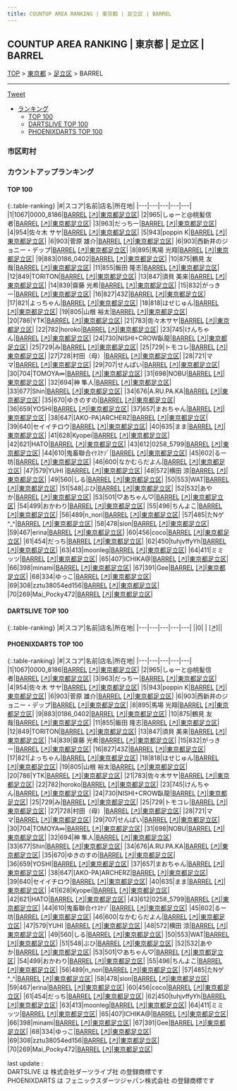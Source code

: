 ```yaml
---
title: COUNTUP AREA RANKING | 東京都 | 足立区 | BARREL
---
```

## COUNTUP AREA RANKING | 東京都 | 足立区 | BARREL

[TOP](/darts/rank/) > [東京都](/darts/rank/東京都/) > [足立区](/darts/rank/東京都/足立区/) > BARREL

___

<a href="https://twitter.com/share?ref_src=twsrc%5Etfw" data-text="COUNTUP AREA RANKING | 東京都足立区BARREL" class="twitter-share-button" data-hashtags="DARTSLIVE,PHOENIXDARTS,darts,ダーツ" data-show-count="false">Tweet</a>

* [ランキング](#カウントアップランキング)
    * [TOP 100](#top-100)
    * [DARTSLIVE TOP 100](#dartslive-top-100)
    * [PHOENIXDARTS TOP 100](#phoenixdarts-top-100)

### 市区町村

<ul>

</ul>

### カウントアップランキング

#### TOP 100



{:.table-ranking}
|#|スコア|名前|店名|所在地|
|---|---|---|---|---|
|1|1067|<span class="rank-name-pd">0000_8186</span>|<a href="/darts/rank/shops/47220.html">BARREL</a> <a href="https://vs.phoenixdarts.com/jp/shop/shopDetailInfo/s_47220?s_seq=47220">[↗]</a>|<a href="/darts/rank/東京都/足立区">東京都足立区</a>|
|2|965|<span class="rank-name-pd">しゅーと@桃髪信者</span>|<a href="/darts/rank/shops/47220.html">BARREL</a> <a href="https://vs.phoenixdarts.com/jp/shop/shopDetailInfo/s_47220?s_seq=47220">[↗]</a>|<a href="/darts/rank/東京都/足立区">東京都足立区</a>|
|3|963|<span class="rank-name-pd">だっちー</span>|<a href="/darts/rank/shops/47220.html">BARREL</a> <a href="https://vs.phoenixdarts.com/jp/shop/shopDetailInfo/s_47220?s_seq=47220">[↗]</a>|<a href="/darts/rank/東京都/足立区">東京都足立区</a>|
|4|954|<span class="rank-name-pd"><span class="pro-icon-pd"></span>佐々木 サヤ</span>|<a href="/darts/rank/shops/47220.html">BARREL</a> <a href="https://vs.phoenixdarts.com/jp/shop/shopDetailInfo/s_47220?s_seq=47220">[↗]</a>|<a href="/darts/rank/東京都/足立区">東京都足立区</a>|
|5|943|<span class="rank-name-pd">poppin K</span>|<a href="/darts/rank/shops/47220.html">BARREL</a> <a href="https://vs.phoenixdarts.com/jp/shop/shopDetailInfo/s_47220?s_seq=47220">[↗]</a>|<a href="/darts/rank/東京都/足立区">東京都足立区</a>|
|6|903|<span class="rank-name-pd"><span class="pro-icon-pd"></span>菅原 雄介</span>|<a href="/darts/rank/shops/47220.html">BARREL</a> <a href="https://vs.phoenixdarts.com/jp/shop/shopDetailInfo/s_47220?s_seq=47220">[↗]</a>|<a href="/darts/rank/東京都/足立区">東京都足立区</a>|
|6|903|<span class="rank-name-pd">西新井のジョニー・デップ</span>|<a href="/darts/rank/shops/47220.html">BARREL</a> <a href="https://vs.phoenixdarts.com/jp/shop/shopDetailInfo/s_47220?s_seq=47220">[↗]</a>|<a href="/darts/rank/東京都/足立区">東京都足立区</a>|
|8|895|<span class="rank-name-pd">馬場 光翔</span>|<a href="/darts/rank/shops/47220.html">BARREL</a> <a href="https://vs.phoenixdarts.com/jp/shop/shopDetailInfo/s_47220?s_seq=47220">[↗]</a>|<a href="/darts/rank/東京都/足立区">東京都足立区</a>|
|9|883|<span class="rank-name-pd">0186_0402</span>|<a href="/darts/rank/shops/47220.html">BARREL</a> <a href="https://vs.phoenixdarts.com/jp/shop/shopDetailInfo/s_47220?s_seq=47220">[↗]</a>|<a href="/darts/rank/東京都/足立区">東京都足立区</a>|
|10|875|<span class="rank-name-pd"><span class="pro-icon-pd"></span>鶴見 友哉</span>|<a href="/darts/rank/shops/47220.html">BARREL</a> <a href="https://vs.phoenixdarts.com/jp/shop/shopDetailInfo/s_47220?s_seq=47220">[↗]</a>|<a href="/darts/rank/東京都/足立区">東京都足立区</a>|
|11|855|<span class="rank-name-pd"><span class="pro-icon-pd"></span>飯田 隆志</span>|<a href="/darts/rank/shops/47220.html">BARREL</a> <a href="https://vs.phoenixdarts.com/jp/shop/shopDetailInfo/s_47220?s_seq=47220">[↗]</a>|<a href="/darts/rank/東京都/足立区">東京都足立区</a>|
|12|849|<span class="rank-name-pd">TORITON</span>|<a href="/darts/rank/shops/47220.html">BARREL</a> <a href="https://vs.phoenixdarts.com/jp/shop/shopDetailInfo/s_47220?s_seq=47220">[↗]</a>|<a href="/darts/rank/東京都/足立区">東京都足立区</a>|
|13|847|<span class="rank-name-pd"><span class="pro-icon-pd"></span>須貝 美来</span>|<a href="/darts/rank/shops/47220.html">BARREL</a> <a href="https://vs.phoenixdarts.com/jp/shop/shopDetailInfo/s_47220?s_seq=47220">[↗]</a>|<a href="/darts/rank/東京都/足立区">東京都足立区</a>|
|14|839|<span class="rank-name-pd"><span class="pro-icon-pd"></span>齋藤 光希</span>|<a href="/darts/rank/shops/47220.html">BARREL</a> <a href="https://vs.phoenixdarts.com/jp/shop/shopDetailInfo/s_47220?s_seq=47220">[↗]</a>|<a href="/darts/rank/東京都/足立区">東京都足立区</a>|
|15|832|<span class="rank-name-pd">がっきー</span>|<a href="/darts/rank/shops/47220.html">BARREL</a> <a href="https://vs.phoenixdarts.com/jp/shop/shopDetailInfo/s_47220?s_seq=47220">[↗]</a>|<a href="/darts/rank/東京都/足立区">東京都足立区</a>|
|16|827|<span class="rank-name-pd">43Z</span>|<a href="/darts/rank/shops/47220.html">BARREL</a> <a href="https://vs.phoenixdarts.com/jp/shop/shopDetailInfo/s_47220?s_seq=47220">[↗]</a>|<a href="/darts/rank/東京都/足立区">東京都足立区</a>|
|17|821|<span class="rank-name-pd">よっちゃん</span>|<a href="/darts/rank/shops/47220.html">BARREL</a> <a href="https://vs.phoenixdarts.com/jp/shop/shopDetailInfo/s_47220?s_seq=47220">[↗]</a>|<a href="/darts/rank/東京都/足立区">東京都足立区</a>|
|18|818|<span class="rank-name-pd">はせじゅん</span>|<a href="/darts/rank/shops/47220.html">BARREL</a> <a href="https://vs.phoenixdarts.com/jp/shop/shopDetailInfo/s_47220?s_seq=47220">[↗]</a>|<a href="/darts/rank/東京都/足立区">東京都足立区</a>|
|19|805|<span class="rank-name-pd"><span class="pro-icon-pd"></span>山根 裕太</span>|<a href="/darts/rank/shops/47220.html">BARREL</a> <a href="https://vs.phoenixdarts.com/jp/shop/shopDetailInfo/s_47220?s_seq=47220">[↗]</a>|<a href="/darts/rank/東京都/足立区">東京都足立区</a>|
|20|786|<span class="rank-name-pd">YTK</span>|<a href="/darts/rank/shops/47220.html">BARREL</a> <a href="https://vs.phoenixdarts.com/jp/shop/shopDetailInfo/s_47220?s_seq=47220">[↗]</a>|<a href="/darts/rank/東京都/足立区">東京都足立区</a>|
|21|783|<span class="rank-name-pd">佐々木サヤ</span>|<a href="/darts/rank/shops/47220.html">BARREL</a> <a href="https://vs.phoenixdarts.com/jp/shop/shopDetailInfo/s_47220?s_seq=47220">[↗]</a>|<a href="/darts/rank/東京都/足立区">東京都足立区</a>|
|22|782|<span class="rank-name-pd">horoko</span>|<a href="/darts/rank/shops/47220.html">BARREL</a> <a href="https://vs.phoenixdarts.com/jp/shop/shopDetailInfo/s_47220?s_seq=47220">[↗]</a>|<a href="/darts/rank/東京都/足立区">東京都足立区</a>|
|23|745|<span class="rank-name-pd">けんちゃん</span>|<a href="/darts/rank/shops/47220.html">BARREL</a> <a href="https://vs.phoenixdarts.com/jp/shop/shopDetailInfo/s_47220?s_seq=47220">[↗]</a>|<a href="/darts/rank/東京都/足立区">東京都足立区</a>|
|24|730|<span class="rank-name-pd">NISHI+CROW臥龍</span>|<a href="/darts/rank/shops/47220.html">BARREL</a> <a href="https://vs.phoenixdarts.com/jp/shop/shopDetailInfo/s_47220?s_seq=47220">[↗]</a>|<a href="/darts/rank/東京都/足立区">東京都足立区</a>|
|25|729|<span class="rank-name-pd">み</span>|<a href="/darts/rank/shops/47220.html">BARREL</a> <a href="https://vs.phoenixdarts.com/jp/shop/shopDetailInfo/s_47220?s_seq=47220">[↗]</a>|<a href="/darts/rank/東京都/足立区">東京都足立区</a>|
|25|729|<span class="rank-name-pd">トモコレ</span>|<a href="/darts/rank/shops/47220.html">BARREL</a> <a href="https://vs.phoenixdarts.com/jp/shop/shopDetailInfo/s_47220?s_seq=47220">[↗]</a>|<a href="/darts/rank/東京都/足立区">東京都足立区</a>|
|27|728|<span class="rank-name-pd">村田（母）</span>|<a href="/darts/rank/shops/47220.html">BARREL</a> <a href="https://vs.phoenixdarts.com/jp/shop/shopDetailInfo/s_47220?s_seq=47220">[↗]</a>|<a href="/darts/rank/東京都/足立区">東京都足立区</a>|
|28|721|<span class="rank-name-pd">ママ</span>|<a href="/darts/rank/shops/47220.html">BARREL</a> <a href="https://vs.phoenixdarts.com/jp/shop/shopDetailInfo/s_47220?s_seq=47220">[↗]</a>|<a href="/darts/rank/東京都/足立区">東京都足立区</a>|
|29|707|<span class="rank-name-pd">せんぱい</span>|<a href="/darts/rank/shops/47220.html">BARREL</a> <a href="https://vs.phoenixdarts.com/jp/shop/shopDetailInfo/s_47220?s_seq=47220">[↗]</a>|<a href="/darts/rank/東京都/足立区">東京都足立区</a>|
|30|704|<span class="rank-name-pd">TOMOYA∞</span>|<a href="/darts/rank/shops/47220.html">BARREL</a> <a href="https://vs.phoenixdarts.com/jp/shop/shopDetailInfo/s_47220?s_seq=47220">[↗]</a>|<a href="/darts/rank/東京都/足立区">東京都足立区</a>|
|31|698|<span class="rank-name-pd">NOBU</span>|<a href="/darts/rank/shops/47220.html">BARREL</a> <a href="https://vs.phoenixdarts.com/jp/shop/shopDetailInfo/s_47220?s_seq=47220">[↗]</a>|<a href="/darts/rank/東京都/足立区">東京都足立区</a>|
|32|694|<span class="rank-name-pd">神 隼人</span>|<a href="/darts/rank/shops/47220.html">BARREL</a> <a href="https://vs.phoenixdarts.com/jp/shop/shopDetailInfo/s_47220?s_seq=47220">[↗]</a>|<a href="/darts/rank/東京都/足立区">東京都足立区</a>|
|33|677|<span class="rank-name-pd">Shin</span>|<a href="/darts/rank/shops/47220.html">BARREL</a> <a href="https://vs.phoenixdarts.com/jp/shop/shopDetailInfo/s_47220?s_seq=47220">[↗]</a>|<a href="/darts/rank/東京都/足立区">東京都足立区</a>|
|34|676|<span class="rank-name-pd">A.RU.PA.KA</span>|<a href="/darts/rank/shops/47220.html">BARREL</a> <a href="https://vs.phoenixdarts.com/jp/shop/shopDetailInfo/s_47220?s_seq=47220">[↗]</a>|<a href="/darts/rank/東京都/足立区">東京都足立区</a>|
|35|670|<span class="rank-name-pd">ゆきのすの</span>|<a href="/darts/rank/shops/47220.html">BARREL</a> <a href="https://vs.phoenixdarts.com/jp/shop/shopDetailInfo/s_47220?s_seq=47220">[↗]</a>|<a href="/darts/rank/東京都/足立区">東京都足立区</a>|
|36|659|<span class="rank-name-pd">YOSHI</span>|<a href="/darts/rank/shops/47220.html">BARREL</a> <a href="https://vs.phoenixdarts.com/jp/shop/shopDetailInfo/s_47220?s_seq=47220">[↗]</a>|<a href="/darts/rank/東京都/足立区">東京都足立区</a>|
|37|657|<span class="rank-name-pd">まおちゃん</span>|<a href="/darts/rank/shops/47220.html">BARREL</a> <a href="https://vs.phoenixdarts.com/jp/shop/shopDetailInfo/s_47220?s_seq=47220">[↗]</a>|<a href="/darts/rank/東京都/足立区">東京都足立区</a>|
|38|647|<span class="rank-name-pd">[AKO-PA]ARCHERZ</span>|<a href="/darts/rank/shops/47220.html">BARREL</a> <a href="https://vs.phoenixdarts.com/jp/shop/shopDetailInfo/s_47220?s_seq=47220">[↗]</a>|<a href="/darts/rank/東京都/足立区">東京都足立区</a>|
|39|640|<span class="rank-name-pd">セイイチロウ</span>|<a href="/darts/rank/shops/47220.html">BARREL</a> <a href="https://vs.phoenixdarts.com/jp/shop/shopDetailInfo/s_47220?s_seq=47220">[↗]</a>|<a href="/darts/rank/東京都/足立区">東京都足立区</a>|
|40|635|<span class="rank-name-pd">まま</span>|<a href="/darts/rank/shops/47220.html">BARREL</a> <a href="https://vs.phoenixdarts.com/jp/shop/shopDetailInfo/s_47220?s_seq=47220">[↗]</a>|<a href="/darts/rank/東京都/足立区">東京都足立区</a>|
|41|628|<span class="rank-name-pd">Kyopei</span>|<a href="/darts/rank/shops/47220.html">BARREL</a> <a href="https://vs.phoenixdarts.com/jp/shop/shopDetailInfo/s_47220?s_seq=47220">[↗]</a>|<a href="/darts/rank/東京都/足立区">東京都足立区</a>|
|42|621|<span class="rank-name-pd">HATO</span>|<a href="/darts/rank/shops/47220.html">BARREL</a> <a href="https://vs.phoenixdarts.com/jp/shop/shopDetailInfo/s_47220?s_seq=47220">[↗]</a>|<a href="/darts/rank/東京都/足立区">東京都足立区</a>|
|43|612|<span class="rank-name-pd">0258_5799</span>|<a href="/darts/rank/shops/47220.html">BARREL</a> <a href="https://vs.phoenixdarts.com/jp/shop/shopDetailInfo/s_47220?s_seq=47220">[↗]</a>|<a href="/darts/rank/東京都/足立区">東京都足立区</a>|
|44|610|<span class="rank-name-pd">鬼畜聯合ｲｹｽｹｿﾞ</span>|<a href="/darts/rank/shops/47220.html">BARREL</a> <a href="https://vs.phoenixdarts.com/jp/shop/shopDetailInfo/s_47220?s_seq=47220">[↗]</a>|<a href="/darts/rank/東京都/足立区">東京都足立区</a>|
|45|602|<span class="rank-name-pd">るー坊</span>|<a href="/darts/rank/shops/47220.html">BARREL</a> <a href="https://vs.phoenixdarts.com/jp/shop/shopDetailInfo/s_47220?s_seq=47220">[↗]</a>|<a href="/darts/rank/東京都/足立区">東京都足立区</a>|
|46|600|<span class="rank-name-pd">なかむらだよん</span>|<a href="/darts/rank/shops/47220.html">BARREL</a> <a href="https://vs.phoenixdarts.com/jp/shop/shopDetailInfo/s_47220?s_seq=47220">[↗]</a>|<a href="/darts/rank/東京都/足立区">東京都足立区</a>|
|47|579|<span class="rank-name-pd">YUHI </span>|<a href="/darts/rank/shops/47220.html">BARREL</a> <a href="https://vs.phoenixdarts.com/jp/shop/shopDetailInfo/s_47220?s_seq=47220">[↗]</a>|<a href="/darts/rank/東京都/足立区">東京都足立区</a>|
|48|572|<span class="rank-name-pd"><span class="pro-icon-pd"></span>横田 涼</span>|<a href="/darts/rank/shops/47220.html">BARREL</a> <a href="https://vs.phoenixdarts.com/jp/shop/shopDetailInfo/s_47220?s_seq=47220">[↗]</a>|<a href="/darts/rank/東京都/足立区">東京都足立区</a>|
|49|560|<span class="rank-name-pd">しる</span>|<a href="/darts/rank/shops/47220.html">BARREL</a> <a href="https://vs.phoenixdarts.com/jp/shop/shopDetailInfo/s_47220?s_seq=47220">[↗]</a>|<a href="/darts/rank/東京都/足立区">東京都足立区</a>|
|50|553|<span class="rank-name-pd">WAT</span>|<a href="/darts/rank/shops/47220.html">BARREL</a> <a href="https://vs.phoenixdarts.com/jp/shop/shopDetailInfo/s_47220?s_seq=47220">[↗]</a>|<a href="/darts/rank/東京都/足立区">東京都足立区</a>|
|51|548|<span class="rank-name-pd">ぶひ</span>|<a href="/darts/rank/shops/47220.html">BARREL</a> <a href="https://vs.phoenixdarts.com/jp/shop/shopDetailInfo/s_47220?s_seq=47220">[↗]</a>|<a href="/darts/rank/東京都/足立区">東京都足立区</a>|
|52|532|<span class="rank-name-pd">あやか</span>|<a href="/darts/rank/shops/47220.html">BARREL</a> <a href="https://vs.phoenixdarts.com/jp/shop/shopDetailInfo/s_47220?s_seq=47220">[↗]</a>|<a href="/darts/rank/東京都/足立区">東京都足立区</a>|
|53|501|<span class="rank-name-pd">♡あちゃん♡</span>|<a href="/darts/rank/shops/47220.html">BARREL</a> <a href="https://vs.phoenixdarts.com/jp/shop/shopDetailInfo/s_47220?s_seq=47220">[↗]</a>|<a href="/darts/rank/東京都/足立区">東京都足立区</a>|
|54|499|<span class="rank-name-pd">おかわり</span>|<a href="/darts/rank/shops/47220.html">BARREL</a> <a href="https://vs.phoenixdarts.com/jp/shop/shopDetailInfo/s_47220?s_seq=47220">[↗]</a>|<a href="/darts/rank/東京都/足立区">東京都足立区</a>|
|55|496|<span class="rank-name-pd">ちんよこ</span>|<a href="/darts/rank/shops/47220.html">BARREL</a> <a href="https://vs.phoenixdarts.com/jp/shop/shopDetailInfo/s_47220?s_seq=47220">[↗]</a>|<a href="/darts/rank/東京都/足立区">東京都足立区</a>|
|56|489|<span class="rank-name-pd">n_nori</span>|<a href="/darts/rank/shops/47220.html">BARREL</a> <a href="https://vs.phoenixdarts.com/jp/shop/shopDetailInfo/s_47220?s_seq=47220">[↗]</a>|<a href="/darts/rank/東京都/足立区">東京都足立区</a>|
|57|485|<span class="rank-name-pd">たNゲ︎^_^</span>|<a href="/darts/rank/shops/47220.html">BARREL</a> <a href="https://vs.phoenixdarts.com/jp/shop/shopDetailInfo/s_47220?s_seq=47220">[↗]</a>|<a href="/darts/rank/東京都/足立区">東京都足立区</a>|
|58|478|<span class="rank-name-pd">sion</span>|<a href="/darts/rank/shops/47220.html">BARREL</a> <a href="https://vs.phoenixdarts.com/jp/shop/shopDetailInfo/s_47220?s_seq=47220">[↗]</a>|<a href="/darts/rank/東京都/足立区">東京都足立区</a>|
|59|467|<span class="rank-name-pd">erina</span>|<a href="/darts/rank/shops/47220.html">BARREL</a> <a href="https://vs.phoenixdarts.com/jp/shop/shopDetailInfo/s_47220?s_seq=47220">[↗]</a>|<a href="/darts/rank/東京都/足立区">東京都足立区</a>|
|60|456|<span class="rank-name-pd">coco</span>|<a href="/darts/rank/shops/47220.html">BARREL</a> <a href="https://vs.phoenixdarts.com/jp/shop/shopDetailInfo/s_47220?s_seq=47220">[↗]</a>|<a href="/darts/rank/東京都/足立区">東京都足立区</a>|
|61|454|<span class="rank-name-pd">だっち</span>|<a href="/darts/rank/shops/47220.html">BARREL</a> <a href="https://vs.phoenixdarts.com/jp/shop/shopDetailInfo/s_47220?s_seq=47220">[↗]</a>|<a href="/darts/rank/東京都/足立区">東京都足立区</a>|
|62|450|<span class="rank-name-pd">tuhjvffyYh</span>|<a href="/darts/rank/shops/47220.html">BARREL</a> <a href="https://vs.phoenixdarts.com/jp/shop/shopDetailInfo/s_47220?s_seq=47220">[↗]</a>|<a href="/darts/rank/東京都/足立区">東京都足立区</a>|
|63|413|<span class="rank-name-pd">moonleg</span>|<a href="/darts/rank/shops/47220.html">BARREL</a> <a href="https://vs.phoenixdarts.com/jp/shop/shopDetailInfo/s_47220?s_seq=47220">[↗]</a>|<a href="/darts/rank/東京都/足立区">東京都足立区</a>|
|64|411|<span class="rank-name-pd">ミミッツ</span>|<a href="/darts/rank/shops/47220.html">BARREL</a> <a href="https://vs.phoenixdarts.com/jp/shop/shopDetailInfo/s_47220?s_seq=47220">[↗]</a>|<a href="/darts/rank/東京都/足立区">東京都足立区</a>|
|65|407|<span class="rank-name-pd">ICHIKA@</span>|<a href="/darts/rank/shops/47220.html">BARREL</a> <a href="https://vs.phoenixdarts.com/jp/shop/shopDetailInfo/s_47220?s_seq=47220">[↗]</a>|<a href="/darts/rank/東京都/足立区">東京都足立区</a>|
|66|398|<span class="rank-name-pd">minami</span>|<a href="/darts/rank/shops/47220.html">BARREL</a> <a href="https://vs.phoenixdarts.com/jp/shop/shopDetailInfo/s_47220?s_seq=47220">[↗]</a>|<a href="/darts/rank/東京都/足立区">東京都足立区</a>|
|67|391|<span class="rank-name-pd">Gee</span>|<a href="/darts/rank/shops/47220.html">BARREL</a> <a href="https://vs.phoenixdarts.com/jp/shop/shopDetailInfo/s_47220?s_seq=47220">[↗]</a>|<a href="/darts/rank/東京都/足立区">東京都足立区</a>|
|68|334|<span class="rank-name-pd">ゆっこ</span>|<a href="/darts/rank/shops/47220.html">BARREL</a> <a href="https://vs.phoenixdarts.com/jp/shop/shopDetailInfo/s_47220?s_seq=47220">[↗]</a>|<a href="/darts/rank/東京都/足立区">東京都足立区</a>|
|69|308|<span class="rank-name-pd">zztu38054ed156</span>|<a href="/darts/rank/shops/47220.html">BARREL</a> <a href="https://vs.phoenixdarts.com/jp/shop/shopDetailInfo/s_47220?s_seq=47220">[↗]</a>|<a href="/darts/rank/東京都/足立区">東京都足立区</a>|
|70|269|<span class="rank-name-pd">Mai_Pocky472</span>|<a href="/darts/rank/shops/47220.html">BARREL</a> <a href="https://vs.phoenixdarts.com/jp/shop/shopDetailInfo/s_47220?s_seq=47220">[↗]</a>|<a href="/darts/rank/東京都/足立区">東京都足立区</a>|


#### DARTSLIVE TOP 100



{:.table-ranking}
|#|スコア|名前|店名|所在地|
|---|---|---|---|---|
||0|<span class="rank-name-dl"> </span>|<a href="/darts/rank/shops/.html"></a> <a href="">[↗]</a>|<a href="/darts/rank//"></a>|


#### PHOENIXDARTS TOP 100



{:.table-ranking}
|#|スコア|名前|店名|所在地|
|---|---|---|---|---|
|1|1067|<span class="rank-name-pd">0000_8186</span>|<a href="/darts/rank/shops/47220.html">BARREL</a> <a href="https://vs.phoenixdarts.com/jp/shop/shopDetailInfo/s_47220?s_seq=47220">[↗]</a>|<a href="/darts/rank/東京都/足立区">東京都足立区</a>|
|2|965|<span class="rank-name-pd">しゅーと@桃髪信者</span>|<a href="/darts/rank/shops/47220.html">BARREL</a> <a href="https://vs.phoenixdarts.com/jp/shop/shopDetailInfo/s_47220?s_seq=47220">[↗]</a>|<a href="/darts/rank/東京都/足立区">東京都足立区</a>|
|3|963|<span class="rank-name-pd">だっちー</span>|<a href="/darts/rank/shops/47220.html">BARREL</a> <a href="https://vs.phoenixdarts.com/jp/shop/shopDetailInfo/s_47220?s_seq=47220">[↗]</a>|<a href="/darts/rank/東京都/足立区">東京都足立区</a>|
|4|954|<span class="rank-name-pd"><span class="pro-icon-pd"></span>佐々木 サヤ</span>|<a href="/darts/rank/shops/47220.html">BARREL</a> <a href="https://vs.phoenixdarts.com/jp/shop/shopDetailInfo/s_47220?s_seq=47220">[↗]</a>|<a href="/darts/rank/東京都/足立区">東京都足立区</a>|
|5|943|<span class="rank-name-pd">poppin K</span>|<a href="/darts/rank/shops/47220.html">BARREL</a> <a href="https://vs.phoenixdarts.com/jp/shop/shopDetailInfo/s_47220?s_seq=47220">[↗]</a>|<a href="/darts/rank/東京都/足立区">東京都足立区</a>|
|6|903|<span class="rank-name-pd"><span class="pro-icon-pd"></span>菅原 雄介</span>|<a href="/darts/rank/shops/47220.html">BARREL</a> <a href="https://vs.phoenixdarts.com/jp/shop/shopDetailInfo/s_47220?s_seq=47220">[↗]</a>|<a href="/darts/rank/東京都/足立区">東京都足立区</a>|
|6|903|<span class="rank-name-pd">西新井のジョニー・デップ</span>|<a href="/darts/rank/shops/47220.html">BARREL</a> <a href="https://vs.phoenixdarts.com/jp/shop/shopDetailInfo/s_47220?s_seq=47220">[↗]</a>|<a href="/darts/rank/東京都/足立区">東京都足立区</a>|
|8|895|<span class="rank-name-pd">馬場 光翔</span>|<a href="/darts/rank/shops/47220.html">BARREL</a> <a href="https://vs.phoenixdarts.com/jp/shop/shopDetailInfo/s_47220?s_seq=47220">[↗]</a>|<a href="/darts/rank/東京都/足立区">東京都足立区</a>|
|9|883|<span class="rank-name-pd">0186_0402</span>|<a href="/darts/rank/shops/47220.html">BARREL</a> <a href="https://vs.phoenixdarts.com/jp/shop/shopDetailInfo/s_47220?s_seq=47220">[↗]</a>|<a href="/darts/rank/東京都/足立区">東京都足立区</a>|
|10|875|<span class="rank-name-pd"><span class="pro-icon-pd"></span>鶴見 友哉</span>|<a href="/darts/rank/shops/47220.html">BARREL</a> <a href="https://vs.phoenixdarts.com/jp/shop/shopDetailInfo/s_47220?s_seq=47220">[↗]</a>|<a href="/darts/rank/東京都/足立区">東京都足立区</a>|
|11|855|<span class="rank-name-pd"><span class="pro-icon-pd"></span>飯田 隆志</span>|<a href="/darts/rank/shops/47220.html">BARREL</a> <a href="https://vs.phoenixdarts.com/jp/shop/shopDetailInfo/s_47220?s_seq=47220">[↗]</a>|<a href="/darts/rank/東京都/足立区">東京都足立区</a>|
|12|849|<span class="rank-name-pd">TORITON</span>|<a href="/darts/rank/shops/47220.html">BARREL</a> <a href="https://vs.phoenixdarts.com/jp/shop/shopDetailInfo/s_47220?s_seq=47220">[↗]</a>|<a href="/darts/rank/東京都/足立区">東京都足立区</a>|
|13|847|<span class="rank-name-pd"><span class="pro-icon-pd"></span>須貝 美来</span>|<a href="/darts/rank/shops/47220.html">BARREL</a> <a href="https://vs.phoenixdarts.com/jp/shop/shopDetailInfo/s_47220?s_seq=47220">[↗]</a>|<a href="/darts/rank/東京都/足立区">東京都足立区</a>|
|14|839|<span class="rank-name-pd"><span class="pro-icon-pd"></span>齋藤 光希</span>|<a href="/darts/rank/shops/47220.html">BARREL</a> <a href="https://vs.phoenixdarts.com/jp/shop/shopDetailInfo/s_47220?s_seq=47220">[↗]</a>|<a href="/darts/rank/東京都/足立区">東京都足立区</a>|
|15|832|<span class="rank-name-pd">がっきー</span>|<a href="/darts/rank/shops/47220.html">BARREL</a> <a href="https://vs.phoenixdarts.com/jp/shop/shopDetailInfo/s_47220?s_seq=47220">[↗]</a>|<a href="/darts/rank/東京都/足立区">東京都足立区</a>|
|16|827|<span class="rank-name-pd">43Z</span>|<a href="/darts/rank/shops/47220.html">BARREL</a> <a href="https://vs.phoenixdarts.com/jp/shop/shopDetailInfo/s_47220?s_seq=47220">[↗]</a>|<a href="/darts/rank/東京都/足立区">東京都足立区</a>|
|17|821|<span class="rank-name-pd">よっちゃん</span>|<a href="/darts/rank/shops/47220.html">BARREL</a> <a href="https://vs.phoenixdarts.com/jp/shop/shopDetailInfo/s_47220?s_seq=47220">[↗]</a>|<a href="/darts/rank/東京都/足立区">東京都足立区</a>|
|18|818|<span class="rank-name-pd">はせじゅん</span>|<a href="/darts/rank/shops/47220.html">BARREL</a> <a href="https://vs.phoenixdarts.com/jp/shop/shopDetailInfo/s_47220?s_seq=47220">[↗]</a>|<a href="/darts/rank/東京都/足立区">東京都足立区</a>|
|19|805|<span class="rank-name-pd"><span class="pro-icon-pd"></span>山根 裕太</span>|<a href="/darts/rank/shops/47220.html">BARREL</a> <a href="https://vs.phoenixdarts.com/jp/shop/shopDetailInfo/s_47220?s_seq=47220">[↗]</a>|<a href="/darts/rank/東京都/足立区">東京都足立区</a>|
|20|786|<span class="rank-name-pd">YTK</span>|<a href="/darts/rank/shops/47220.html">BARREL</a> <a href="https://vs.phoenixdarts.com/jp/shop/shopDetailInfo/s_47220?s_seq=47220">[↗]</a>|<a href="/darts/rank/東京都/足立区">東京都足立区</a>|
|21|783|<span class="rank-name-pd">佐々木サヤ</span>|<a href="/darts/rank/shops/47220.html">BARREL</a> <a href="https://vs.phoenixdarts.com/jp/shop/shopDetailInfo/s_47220?s_seq=47220">[↗]</a>|<a href="/darts/rank/東京都/足立区">東京都足立区</a>|
|22|782|<span class="rank-name-pd">horoko</span>|<a href="/darts/rank/shops/47220.html">BARREL</a> <a href="https://vs.phoenixdarts.com/jp/shop/shopDetailInfo/s_47220?s_seq=47220">[↗]</a>|<a href="/darts/rank/東京都/足立区">東京都足立区</a>|
|23|745|<span class="rank-name-pd">けんちゃん</span>|<a href="/darts/rank/shops/47220.html">BARREL</a> <a href="https://vs.phoenixdarts.com/jp/shop/shopDetailInfo/s_47220?s_seq=47220">[↗]</a>|<a href="/darts/rank/東京都/足立区">東京都足立区</a>|
|24|730|<span class="rank-name-pd">NISHI+CROW臥龍</span>|<a href="/darts/rank/shops/47220.html">BARREL</a> <a href="https://vs.phoenixdarts.com/jp/shop/shopDetailInfo/s_47220?s_seq=47220">[↗]</a>|<a href="/darts/rank/東京都/足立区">東京都足立区</a>|
|25|729|<span class="rank-name-pd">み</span>|<a href="/darts/rank/shops/47220.html">BARREL</a> <a href="https://vs.phoenixdarts.com/jp/shop/shopDetailInfo/s_47220?s_seq=47220">[↗]</a>|<a href="/darts/rank/東京都/足立区">東京都足立区</a>|
|25|729|<span class="rank-name-pd">トモコレ</span>|<a href="/darts/rank/shops/47220.html">BARREL</a> <a href="https://vs.phoenixdarts.com/jp/shop/shopDetailInfo/s_47220?s_seq=47220">[↗]</a>|<a href="/darts/rank/東京都/足立区">東京都足立区</a>|
|27|728|<span class="rank-name-pd">村田（母）</span>|<a href="/darts/rank/shops/47220.html">BARREL</a> <a href="https://vs.phoenixdarts.com/jp/shop/shopDetailInfo/s_47220?s_seq=47220">[↗]</a>|<a href="/darts/rank/東京都/足立区">東京都足立区</a>|
|28|721|<span class="rank-name-pd">ママ</span>|<a href="/darts/rank/shops/47220.html">BARREL</a> <a href="https://vs.phoenixdarts.com/jp/shop/shopDetailInfo/s_47220?s_seq=47220">[↗]</a>|<a href="/darts/rank/東京都/足立区">東京都足立区</a>|
|29|707|<span class="rank-name-pd">せんぱい</span>|<a href="/darts/rank/shops/47220.html">BARREL</a> <a href="https://vs.phoenixdarts.com/jp/shop/shopDetailInfo/s_47220?s_seq=47220">[↗]</a>|<a href="/darts/rank/東京都/足立区">東京都足立区</a>|
|30|704|<span class="rank-name-pd">TOMOYA∞</span>|<a href="/darts/rank/shops/47220.html">BARREL</a> <a href="https://vs.phoenixdarts.com/jp/shop/shopDetailInfo/s_47220?s_seq=47220">[↗]</a>|<a href="/darts/rank/東京都/足立区">東京都足立区</a>|
|31|698|<span class="rank-name-pd">NOBU</span>|<a href="/darts/rank/shops/47220.html">BARREL</a> <a href="https://vs.phoenixdarts.com/jp/shop/shopDetailInfo/s_47220?s_seq=47220">[↗]</a>|<a href="/darts/rank/東京都/足立区">東京都足立区</a>|
|32|694|<span class="rank-name-pd">神 隼人</span>|<a href="/darts/rank/shops/47220.html">BARREL</a> <a href="https://vs.phoenixdarts.com/jp/shop/shopDetailInfo/s_47220?s_seq=47220">[↗]</a>|<a href="/darts/rank/東京都/足立区">東京都足立区</a>|
|33|677|<span class="rank-name-pd">Shin</span>|<a href="/darts/rank/shops/47220.html">BARREL</a> <a href="https://vs.phoenixdarts.com/jp/shop/shopDetailInfo/s_47220?s_seq=47220">[↗]</a>|<a href="/darts/rank/東京都/足立区">東京都足立区</a>|
|34|676|<span class="rank-name-pd">A.RU.PA.KA</span>|<a href="/darts/rank/shops/47220.html">BARREL</a> <a href="https://vs.phoenixdarts.com/jp/shop/shopDetailInfo/s_47220?s_seq=47220">[↗]</a>|<a href="/darts/rank/東京都/足立区">東京都足立区</a>|
|35|670|<span class="rank-name-pd">ゆきのすの</span>|<a href="/darts/rank/shops/47220.html">BARREL</a> <a href="https://vs.phoenixdarts.com/jp/shop/shopDetailInfo/s_47220?s_seq=47220">[↗]</a>|<a href="/darts/rank/東京都/足立区">東京都足立区</a>|
|36|659|<span class="rank-name-pd">YOSHI</span>|<a href="/darts/rank/shops/47220.html">BARREL</a> <a href="https://vs.phoenixdarts.com/jp/shop/shopDetailInfo/s_47220?s_seq=47220">[↗]</a>|<a href="/darts/rank/東京都/足立区">東京都足立区</a>|
|37|657|<span class="rank-name-pd">まおちゃん</span>|<a href="/darts/rank/shops/47220.html">BARREL</a> <a href="https://vs.phoenixdarts.com/jp/shop/shopDetailInfo/s_47220?s_seq=47220">[↗]</a>|<a href="/darts/rank/東京都/足立区">東京都足立区</a>|
|38|647|<span class="rank-name-pd">[AKO-PA]ARCHERZ</span>|<a href="/darts/rank/shops/47220.html">BARREL</a> <a href="https://vs.phoenixdarts.com/jp/shop/shopDetailInfo/s_47220?s_seq=47220">[↗]</a>|<a href="/darts/rank/東京都/足立区">東京都足立区</a>|
|39|640|<span class="rank-name-pd">セイイチロウ</span>|<a href="/darts/rank/shops/47220.html">BARREL</a> <a href="https://vs.phoenixdarts.com/jp/shop/shopDetailInfo/s_47220?s_seq=47220">[↗]</a>|<a href="/darts/rank/東京都/足立区">東京都足立区</a>|
|40|635|<span class="rank-name-pd">まま</span>|<a href="/darts/rank/shops/47220.html">BARREL</a> <a href="https://vs.phoenixdarts.com/jp/shop/shopDetailInfo/s_47220?s_seq=47220">[↗]</a>|<a href="/darts/rank/東京都/足立区">東京都足立区</a>|
|41|628|<span class="rank-name-pd">Kyopei</span>|<a href="/darts/rank/shops/47220.html">BARREL</a> <a href="https://vs.phoenixdarts.com/jp/shop/shopDetailInfo/s_47220?s_seq=47220">[↗]</a>|<a href="/darts/rank/東京都/足立区">東京都足立区</a>|
|42|621|<span class="rank-name-pd">HATO</span>|<a href="/darts/rank/shops/47220.html">BARREL</a> <a href="https://vs.phoenixdarts.com/jp/shop/shopDetailInfo/s_47220?s_seq=47220">[↗]</a>|<a href="/darts/rank/東京都/足立区">東京都足立区</a>|
|43|612|<span class="rank-name-pd">0258_5799</span>|<a href="/darts/rank/shops/47220.html">BARREL</a> <a href="https://vs.phoenixdarts.com/jp/shop/shopDetailInfo/s_47220?s_seq=47220">[↗]</a>|<a href="/darts/rank/東京都/足立区">東京都足立区</a>|
|44|610|<span class="rank-name-pd">鬼畜聯合ｲｹｽｹｿﾞ</span>|<a href="/darts/rank/shops/47220.html">BARREL</a> <a href="https://vs.phoenixdarts.com/jp/shop/shopDetailInfo/s_47220?s_seq=47220">[↗]</a>|<a href="/darts/rank/東京都/足立区">東京都足立区</a>|
|45|602|<span class="rank-name-pd">るー坊</span>|<a href="/darts/rank/shops/47220.html">BARREL</a> <a href="https://vs.phoenixdarts.com/jp/shop/shopDetailInfo/s_47220?s_seq=47220">[↗]</a>|<a href="/darts/rank/東京都/足立区">東京都足立区</a>|
|46|600|<span class="rank-name-pd">なかむらだよん</span>|<a href="/darts/rank/shops/47220.html">BARREL</a> <a href="https://vs.phoenixdarts.com/jp/shop/shopDetailInfo/s_47220?s_seq=47220">[↗]</a>|<a href="/darts/rank/東京都/足立区">東京都足立区</a>|
|47|579|<span class="rank-name-pd">YUHI </span>|<a href="/darts/rank/shops/47220.html">BARREL</a> <a href="https://vs.phoenixdarts.com/jp/shop/shopDetailInfo/s_47220?s_seq=47220">[↗]</a>|<a href="/darts/rank/東京都/足立区">東京都足立区</a>|
|48|572|<span class="rank-name-pd"><span class="pro-icon-pd"></span>横田 涼</span>|<a href="/darts/rank/shops/47220.html">BARREL</a> <a href="https://vs.phoenixdarts.com/jp/shop/shopDetailInfo/s_47220?s_seq=47220">[↗]</a>|<a href="/darts/rank/東京都/足立区">東京都足立区</a>|
|49|560|<span class="rank-name-pd">しる</span>|<a href="/darts/rank/shops/47220.html">BARREL</a> <a href="https://vs.phoenixdarts.com/jp/shop/shopDetailInfo/s_47220?s_seq=47220">[↗]</a>|<a href="/darts/rank/東京都/足立区">東京都足立区</a>|
|50|553|<span class="rank-name-pd">WAT</span>|<a href="/darts/rank/shops/47220.html">BARREL</a> <a href="https://vs.phoenixdarts.com/jp/shop/shopDetailInfo/s_47220?s_seq=47220">[↗]</a>|<a href="/darts/rank/東京都/足立区">東京都足立区</a>|
|51|548|<span class="rank-name-pd">ぶひ</span>|<a href="/darts/rank/shops/47220.html">BARREL</a> <a href="https://vs.phoenixdarts.com/jp/shop/shopDetailInfo/s_47220?s_seq=47220">[↗]</a>|<a href="/darts/rank/東京都/足立区">東京都足立区</a>|
|52|532|<span class="rank-name-pd">あやか</span>|<a href="/darts/rank/shops/47220.html">BARREL</a> <a href="https://vs.phoenixdarts.com/jp/shop/shopDetailInfo/s_47220?s_seq=47220">[↗]</a>|<a href="/darts/rank/東京都/足立区">東京都足立区</a>|
|53|501|<span class="rank-name-pd">♡あちゃん♡</span>|<a href="/darts/rank/shops/47220.html">BARREL</a> <a href="https://vs.phoenixdarts.com/jp/shop/shopDetailInfo/s_47220?s_seq=47220">[↗]</a>|<a href="/darts/rank/東京都/足立区">東京都足立区</a>|
|54|499|<span class="rank-name-pd">おかわり</span>|<a href="/darts/rank/shops/47220.html">BARREL</a> <a href="https://vs.phoenixdarts.com/jp/shop/shopDetailInfo/s_47220?s_seq=47220">[↗]</a>|<a href="/darts/rank/東京都/足立区">東京都足立区</a>|
|55|496|<span class="rank-name-pd">ちんよこ</span>|<a href="/darts/rank/shops/47220.html">BARREL</a> <a href="https://vs.phoenixdarts.com/jp/shop/shopDetailInfo/s_47220?s_seq=47220">[↗]</a>|<a href="/darts/rank/東京都/足立区">東京都足立区</a>|
|56|489|<span class="rank-name-pd">n_nori</span>|<a href="/darts/rank/shops/47220.html">BARREL</a> <a href="https://vs.phoenixdarts.com/jp/shop/shopDetailInfo/s_47220?s_seq=47220">[↗]</a>|<a href="/darts/rank/東京都/足立区">東京都足立区</a>|
|57|485|<span class="rank-name-pd">たNゲ︎^_^</span>|<a href="/darts/rank/shops/47220.html">BARREL</a> <a href="https://vs.phoenixdarts.com/jp/shop/shopDetailInfo/s_47220?s_seq=47220">[↗]</a>|<a href="/darts/rank/東京都/足立区">東京都足立区</a>|
|58|478|<span class="rank-name-pd">sion</span>|<a href="/darts/rank/shops/47220.html">BARREL</a> <a href="https://vs.phoenixdarts.com/jp/shop/shopDetailInfo/s_47220?s_seq=47220">[↗]</a>|<a href="/darts/rank/東京都/足立区">東京都足立区</a>|
|59|467|<span class="rank-name-pd">erina</span>|<a href="/darts/rank/shops/47220.html">BARREL</a> <a href="https://vs.phoenixdarts.com/jp/shop/shopDetailInfo/s_47220?s_seq=47220">[↗]</a>|<a href="/darts/rank/東京都/足立区">東京都足立区</a>|
|60|456|<span class="rank-name-pd">coco</span>|<a href="/darts/rank/shops/47220.html">BARREL</a> <a href="https://vs.phoenixdarts.com/jp/shop/shopDetailInfo/s_47220?s_seq=47220">[↗]</a>|<a href="/darts/rank/東京都/足立区">東京都足立区</a>|
|61|454|<span class="rank-name-pd">だっち</span>|<a href="/darts/rank/shops/47220.html">BARREL</a> <a href="https://vs.phoenixdarts.com/jp/shop/shopDetailInfo/s_47220?s_seq=47220">[↗]</a>|<a href="/darts/rank/東京都/足立区">東京都足立区</a>|
|62|450|<span class="rank-name-pd">tuhjvffyYh</span>|<a href="/darts/rank/shops/47220.html">BARREL</a> <a href="https://vs.phoenixdarts.com/jp/shop/shopDetailInfo/s_47220?s_seq=47220">[↗]</a>|<a href="/darts/rank/東京都/足立区">東京都足立区</a>|
|63|413|<span class="rank-name-pd">moonleg</span>|<a href="/darts/rank/shops/47220.html">BARREL</a> <a href="https://vs.phoenixdarts.com/jp/shop/shopDetailInfo/s_47220?s_seq=47220">[↗]</a>|<a href="/darts/rank/東京都/足立区">東京都足立区</a>|
|64|411|<span class="rank-name-pd">ミミッツ</span>|<a href="/darts/rank/shops/47220.html">BARREL</a> <a href="https://vs.phoenixdarts.com/jp/shop/shopDetailInfo/s_47220?s_seq=47220">[↗]</a>|<a href="/darts/rank/東京都/足立区">東京都足立区</a>|
|65|407|<span class="rank-name-pd">ICHIKA@</span>|<a href="/darts/rank/shops/47220.html">BARREL</a> <a href="https://vs.phoenixdarts.com/jp/shop/shopDetailInfo/s_47220?s_seq=47220">[↗]</a>|<a href="/darts/rank/東京都/足立区">東京都足立区</a>|
|66|398|<span class="rank-name-pd">minami</span>|<a href="/darts/rank/shops/47220.html">BARREL</a> <a href="https://vs.phoenixdarts.com/jp/shop/shopDetailInfo/s_47220?s_seq=47220">[↗]</a>|<a href="/darts/rank/東京都/足立区">東京都足立区</a>|
|67|391|<span class="rank-name-pd">Gee</span>|<a href="/darts/rank/shops/47220.html">BARREL</a> <a href="https://vs.phoenixdarts.com/jp/shop/shopDetailInfo/s_47220?s_seq=47220">[↗]</a>|<a href="/darts/rank/東京都/足立区">東京都足立区</a>|
|68|334|<span class="rank-name-pd">ゆっこ</span>|<a href="/darts/rank/shops/47220.html">BARREL</a> <a href="https://vs.phoenixdarts.com/jp/shop/shopDetailInfo/s_47220?s_seq=47220">[↗]</a>|<a href="/darts/rank/東京都/足立区">東京都足立区</a>|
|69|308|<span class="rank-name-pd">zztu38054ed156</span>|<a href="/darts/rank/shops/47220.html">BARREL</a> <a href="https://vs.phoenixdarts.com/jp/shop/shopDetailInfo/s_47220?s_seq=47220">[↗]</a>|<a href="/darts/rank/東京都/足立区">東京都足立区</a>|
|70|269|<span class="rank-name-pd">Mai_Pocky472</span>|<a href="/darts/rank/shops/47220.html">BARREL</a> <a href="https://vs.phoenixdarts.com/jp/shop/shopDetailInfo/s_47220?s_seq=47220">[↗]</a>|<a href="/darts/rank/東京都/足立区">東京都足立区</a>|


<div class="footer border-top border-gray-light mt-5 pt-3 text-right text-gray">
    last update : <span style="font-weight: italic" id="foot_last_modified"></span><br />
    DARTSLIVE は 株式会社ダーツライブ社 の登録商標です<br />
    PHOENIXDARTS は フェニックスダーツジャパン株式会社 の登録商標です<br />
</div>

<script src="https://cdnjs.cloudflare.com/ajax/libs/jquery.tablesorter/2.31.3/js/jquery.tablesorter.min.js" integrity="sha512-qzgd5cYSZcosqpzpn7zF2ZId8f/8CHmFKZ8j7mU4OUXTNRd5g+ZHBPsgKEwoqxCtdQvExE5LprwwPAgoicguNg==" crossorigin="anonymous" referrerpolicy="no-referrer"></script>
<link rel="stylesheet" href="https://cdnjs.cloudflare.com/ajax/libs/jquery.tablesorter/2.31.3/css/theme.default.min.css" integrity="sha512-wghhOJkjQX0Lh3NSWvNKeZ0ZpNn+SPVXX1Qyc9OCaogADktxrBiBdKGDoqVUOyhStvMBmJQ8ZdMHiR3wuEq8+w==" crossorigin="anonymous" referrerpolicy="no-referrer" />
<script>
$(function() {
    $(".table-ranking").tablesorter({sortList:[[0, 0]]});
    $("#foot_last_modified").text(formatDate(new Date(document.lastModified), 'yyyy-MM-dd HH:mm:ss'));
});
</script>

<script async src="https://platform.twitter.com/widgets.js" charset="utf-8"></script>
